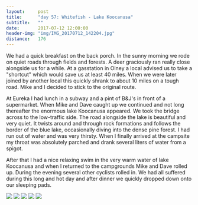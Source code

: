```yaml
---
layout:     post
title:      "day 57: Whitefish - Lake Koocanusa"
subtitle:   ""
date:       2017-07-12 12:00:00
header-img: "img/IMG_20170712_142204.jpg"
distance:   176
---
```


We had a quick breakfast on the back porch.
In the sunny morning we rode on quiet roads through fields and forests.
A deer graciously ran really close alongside us for a while.
At a gasstation in Olney a local advised us to take a "shortcut" which would save us at least 40 miles.
When we were later joined by another local this quickly shrank to about 10 miles on a tough road.
Mike and I decided to stick to the original route.

At Eureka I had lunch in a subway and a pint of B&J's in front of a supermarket.
When Mike and Dave caught up we continued and not long thereafter the enormous lake Koocanusa appeared.
We took the bridge across to the low-traffic side. The road alongside the lake is beautiful and very quiet.
It twists around and through rock formations and follows the border of the blue lake, occasionally diving into the dense pine forest.
I had run out of water and was very thirsty.
When I finally arrived at the campsite my throat was absolutely parched and drank several liters of water from a spigot.

After that I had a nice relaxing swim in the very warm water of lake Koocanusa and when I returned to the campgrounds Mike and Dave rolled up.
During the evening several other cyclists rolled in.
We had all suffered during this long and hot day and after dinner we quickly dropped down onto our sleeping pads.


<img src="{{ site.baseurl }}/img/IMG_20170712_081358.jpg">
<span class="caption text-muted"></span>

<img src="{{ site.baseurl }}/img/IMG_20170712_102852.jpg">
<span class="caption text-muted"></span>

<img src="{{ site.baseurl }}/img/IMG_20170712_141552.jpg">
<span class="caption text-muted"></span>

<img src="{{ site.baseurl }}/img/IMG_20170712_145049.jpg">
<span class="caption text-muted"></span>

<img src="{{ site.baseurl }}/img/IMG_20170712_172753.jpg">
<span class="caption text-muted"></span>
